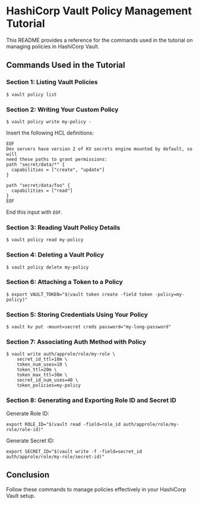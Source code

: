 
# HashiCorp Vault Policy Management Tutorial

This README provides a reference for the commands used in the tutorial on managing policies in HashiCorp Vault.

## Commands Used in the Tutorial

### Section 1: Listing Vault Policies
```
$ vault policy list
```

### Section 2: Writing Your Custom Policy
```
$ vault policy write my-policy -
```
Insert the following HCL definitions:
```hcl
EOF
Dev servers have version 2 of KV secrets engine mounted by default, so will
need these paths to grant permissions:
path "secret/data/*" {
  capabilities = ["create", "update"]
}

path "secret/data/foo" {
  capabilities = ["read"]
}
EOF
```
End this input with `EOF`.

### Section 3: Reading Vault Policy Details
```
$ vault policy read my-policy
```

### Section 4: Deleting a Vault Policy
```
$ vault policy delete my-policy
```

### Section 6: Attaching a Token to a Policy
```
$ export VAULT_TOKEN="$(vault token create -field token -policy=my-policy)"
```

### Section 5: Storing Credentials Using Your Policy
```
$ vault kv put -mount=secret creds password="my-long-password"
```

### Section 7: Associating Auth Method with Policy
```
$ vault write auth/approle/role/my-role \
    secret_id_ttl=10m \
    token_num_uses=10 \
    token_ttl=20m \
    token_max_ttl=30m \
    secret_id_num_uses=40 \
    token_policies=my-policy
```

### Section 8: Generating and Exporting Role ID and Secret ID
Generate Role ID:
```
export ROLE_ID="$(vault read -field=role_id auth/approle/role/my-role/role-id)"
```
Generate Secret ID:
```
export SECRET_ID="$(vault write -f -field=secret_id auth/approle/role/my-role/secret-id)"
```

## Conclusion

Follow these commands to manage policies effectively in your HashiCorp Vault setup.
